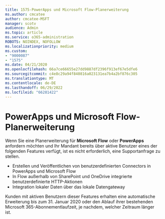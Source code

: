 ```yaml
---
title: 1575-PowerApps und Microsoft Flow-Planerweiterung
ms.author: cmcatee
author: cmcatee-MSFT
manager: scotv
audience: Admin
ms.topic: article
ms.service: o365-administration
ROBOTS: NOINDEX, NOFOLLOW
ms.localizationpriority: medium
ms.custom:
- "9000087"
- "1575"
ms.date: 04/21/2020
ms.openlocfilehash: 66a7ce66655e27dd9887df2396f913ef67e5dfe6
ms.sourcegitcommit: c4e8c29a94f840816a023131ea7b4a2bf876c305
ms.translationtype: MT
ms.contentlocale: de-DE
ms.lasthandoff: 06/29/2022
ms.locfileid: "66281422"
---
```

# <a name="powerapps-and-microsoft-flow-plan-extension"></a>PowerApps und Microsoft Flow-Planerweiterung

Wenn Sie eine Planerweiterung für **Microsoft Flow** oder **PowerApps** anfordern möchten und Ihr Mandant bereits über aktive Benutzer eines der folgenden Features verfügt, ist es nicht erforderlich, eine Supportanfrage zu stellen.

- Erstellen und Veröffentlichen von benutzerdefinierten Connectors in PowerApps und Microsoft Flow
- In Flow außerhalb von SharePoint und OneDrive integrierte benutzerdefinierte HTTP-Aktionen
- Integration lokaler Daten über das lokale Datengateway

Kunden mit aktiven Benutzern dieser Features erhalten eine automatische Erweiterung bis zum 31. Januar 2020 oder den Ablauf ihrer bestehenden Microsoft 365-Abonnementlaufzeit, je nachdem, welcher Zeitraum länger ist.